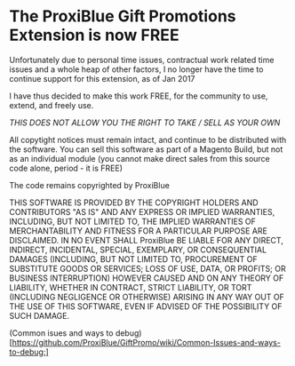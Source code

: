 The ProxiBlue Gift Promotions Extension is now FREE
==========================================================

Unfortunately due to personal time issues, contractual work related time
issues and a whole heap of other factors, I no longer have the time to
continue support for this extension, as of Jan 2017

I have thus decided to make this work FREE, for the community to use,
extend, and freely use.

*THIS DOES NOT ALLOW YOU THE RIGHT TO TAKE / SELL AS YOUR OWN*

All copytight notices must remain intact, and continue to be distributed with the software.
You can sell this software as part of a Magento Build, but not as an individual module (you cannot make direct sales from this source code alone, period - it is FREE)

The code remains copyrighted by ProxiBlue

THIS SOFTWARE IS PROVIDED BY THE COPYRIGHT HOLDERS AND CONTRIBUTORS "AS IS" AND
ANY EXPRESS OR IMPLIED WARRANTIES, INCLUDING, BUT NOT LIMITED TO, THE IMPLIED
WARRANTIES OF MERCHANTABILITY AND FITNESS FOR A PARTICULAR PURPOSE ARE
DISCLAIMED. IN NO EVENT SHALL ProxiBlue BE LIABLE FOR ANY
DIRECT, INDIRECT, INCIDENTAL, SPECIAL, EXEMPLARY, OR CONSEQUENTIAL DAMAGES
(INCLUDING, BUT NOT LIMITED TO, PROCUREMENT OF SUBSTITUTE GOODS OR SERVICES;
LOSS OF USE, DATA, OR PROFITS; OR BUSINESS INTERRUPTION) HOWEVER CAUSED AND
ON ANY THEORY OF LIABILITY, WHETHER IN CONTRACT, STRICT LIABILITY, OR TORT
(INCLUDING NEGLIGENCE OR OTHERWISE) ARISING IN ANY WAY OUT OF THE USE OF THIS
SOFTWARE, EVEN IF ADVISED OF THE POSSIBILITY OF SUCH DAMAGE.

(Common isues and ways to debug)[https://github.com/ProxiBlue/GiftPromo/wiki/Common-Issues-and-ways-to-debug:]
